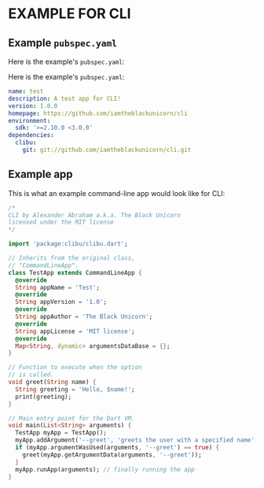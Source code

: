 # EXAMPLE FOR CLI

## Example `pubspec.yaml`

Here is the example's `pubspec.yaml`:

Here is the example's `pubspec.yaml`:
```YAML
name: test
description: A test app for CLI!
version: 1.0.0
homepage: https://github.com/iamtheblackunicorn/cli
environment:
  sdk: '>=2.10.0 <3.0.0'
dependencies:
  clibu:
    git: git://github.com/iamtheblackunicorn/cli.git
```

## Example app

This is what an example command-line app would look like for CLI:

```dart
/*
CLI by Alexander Abraham a.k.a. The Black Unicorn
licensed under the MIT license
*/

import 'package:clibu/clibu.dart';

// Inherits from the original class,
// "CommandLineApp".
class TestApp extends CommandLineApp {
  @override
  String appName = 'Test';
  @override
  String appVersion = '1.0';
  @override
  String appAuthor = 'The Black Unicorn';
  @override
  String appLicense = 'MIT license';
  @override
  Map<String, dynamic> argumentsDataBase = {};
}

// Function to execute when the option
// is called.
void greet(String name) {
  String greeting = 'Hello, $name!';
  print(greeting);
}

// Main entry point for the Dart VM.
void main(List<String> arguments) {
  TestApp myApp = TestApp();
  myApp.addArgument('--greet', 'greets the user with a specified name', true);
  if (myApp.argumentWasUsed(arguments, '--greet') == true) {
    greet(myApp.getArgumentData(arguments, '--greet'));
  }
  myApp.runApp(arguments); // finally running the app
}
```

